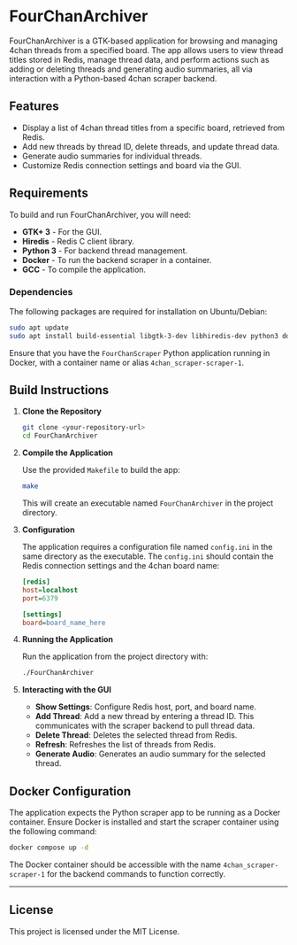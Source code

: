 # FourChanArchiver

FourChanArchiver is a GTK-based application for browsing and managing 4chan threads from a specified board. The app allows users to view thread titles stored in Redis, manage thread data, and perform actions such as adding or deleting threads and generating audio summaries, all via interaction with a Python-based 4chan scraper backend.

## Features

- Display a list of 4chan thread titles from a specific board, retrieved from Redis.
- Add new threads by thread ID, delete threads, and update thread data.
- Generate audio summaries for individual threads.
- Customize Redis connection settings and board via the GUI.

## Requirements

To build and run FourChanArchiver, you will need:

- **GTK+ 3** - For the GUI.
- **Hiredis** - Redis C client library.
- **Python 3** - For backend thread management.
- **Docker** - To run the backend scraper in a container.
- **GCC** - To compile the application.

### Dependencies

The following packages are required for installation on Ubuntu/Debian:

```bash
sudo apt update
sudo apt install build-essential libgtk-3-dev libhiredis-dev python3 docker.io
```

Ensure that you have the `FourChanScraper` Python application running in Docker, with a container name or alias `4chan_scraper-scraper-1`.

## Build Instructions

1. **Clone the Repository**

    ```bash
    git clone <your-repository-url>
    cd FourChanArchiver
    ```

2. **Compile the Application**

    Use the provided `Makefile` to build the app:

    ```bash
    make
    ```

    This will create an executable named `FourChanArchiver` in the project directory.

3. **Configuration**

   The application requires a configuration file named `config.ini` in the same directory as the executable. The `config.ini` should contain the Redis connection settings and the 4chan board name:

   ```ini
   [redis]
   host=localhost
   port=6379

   [settings]
   board=board_name_here
   ```

4. **Running the Application**

   Run the application from the project directory with:

   ```bash
   ./FourChanArchiver
   ```

5. **Interacting with the GUI**

   - **Show Settings**: Configure Redis host, port, and board name.
   - **Add Thread**: Add a new thread by entering a thread ID. This communicates with the scraper backend to pull thread data.
   - **Delete Thread**: Deletes the selected thread from Redis.
   - **Refresh**: Refreshes the list of threads from Redis.
   - **Generate Audio**: Generates an audio summary for the selected thread.

## Docker Configuration

The application expects the Python scraper app to be running as a Docker container. Ensure Docker is installed and start the scraper container using the following command:

```bash
docker compose up -d
```

The Docker container should be accessible with the name `4chan_scraper-scraper-1` for the backend commands to function correctly.

---

## License

This project is licensed under the MIT License.

